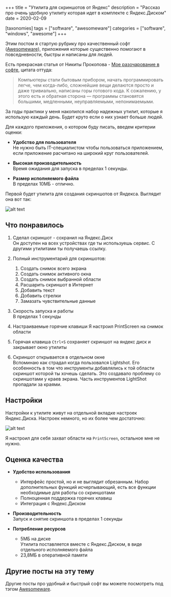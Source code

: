 +++
title = "Утилита для скриншотов от Яндекс"
description = "Рассказ про очень удобную утилиту которая идет в комплекте с Яндекс.Диском"
date = 2020-02-09

[taxonomies]
tags = ["software", "awesomeware"]
categories = ["software", "windows", "awesome"]
+++

Этим постом я стартую рубрику про качественный софт ([Awesomeware](/tags/awesomeware)), 
приложения которые существенно помогают в повседневности, быстры и написаны для людей.

Есть прекрасная статья от Никиты Прокопова - [Мое разочарование в софте](https://tonsky.me/blog/disenchantment/ru/),
цитата оттуда:

> Компьютеры стали бытовым прибором, начать программировать легче, чем когда-либо, сложнейшие вещи делаются просто и даже тривиально, написаны горы готового кода. К сожалению, у этого есть и обратная сторона — программы становятся большими, медленными, неуправляемыми, непонимаемыми.

За годы практики у меня накопился набор надежных утилит, которые я использую каждый день. Будет круто если о них узнает
больше людей.

Для каждого приложения, о котором буду писать, введем критерии оценки:

- **Удобство для пользователя**  
  Не нужно быть IT-специалистом чтобы пользоваться приложением, если приложение расчитано на широкий круг пользователей.

- **Высокая производительность**  
  Время ожидания для запуска в пределах 1 секунды.

- **Размер исполняемого файла**  
  В пределах 10МБ - отлично.

Первой будет утилита для создания скриншотов от Яндекса. Выглядит она вот так:

![alt text](/images/awesomeware/yst-1.png "Скриншот из утилиты")

## Что понравилось

1. Сделал скриншот - сохранил на Яндекс.Диск  
   Он доступен на всех устройствах где ты используешь сервис. С другими утилитами ты получаешь ссылку.

2. Полный инструментарий для скриншотов:

   1. Создать снимок всего экрана
   2. Создать снимок активного окна
   3. Создать снимок выбранной области
   4. Расшарить скриншот в Интернет
   5. Добавить текст
   6. Добавить стрелки
   7. Замазать чувствительные данные
   
3. Скорость запуска и работы  
   В пределах 1 секунды

4. Настраиваемые горячие клавиши
   Я настроил PrintScreen на снимок области
   
5. Горячая клавиша `Ctrl+S` сохраняет скриншот на яндекс диск и закрывает окно утилиты

6. Скриншот открывается в отдельном окне  
   Вспоминаю как страдал когда пользовался Lightshot. Его особенность в том что инструменты добавлялись 
   к той области скриншот которой ты хочешь сделать. Это создавало проблему со скриншотами у краев экрана. 
   Часть инструментов LightShot пропадали за краями.
   
## Настройки

Настройки к утилите живут на отдельной вкладке настроек Яндекс.Диска. Настроек немного, но их более чем достаточно:

![alt text](/images/awesomeware/yst-2.png "Вкладка настроек")

Я настроил для себя захват области на `PrintScreen`, остальное мне не нужно.

## Оценка качества

- **Удобство использования**  
  - Интерфейс простой, но и не выглядит обрезанным. Набор дополнительных функций исчерпывающий, есть все функции необходимые
  для работы со скриншотами
  - Полноценная поддержка горячих клавиш
  - Интеграция с Яндекс.Диском

- **Производительность**  
  Запуск и снятие скриншота в пределах 1 секунды

- **Потребление ресурсов**  
  - 5МБ на диске  
    Утилита поставляется вместе с Яндекс.Диском, в виде отдельного исполняемого файла
  - 23,8МБ в оперативной памяти

## Другие посты на эту тему

Другие посты про удобный и быстрый софт вы можете посмотреть под тэгом [Awesomeware](/tags/awesomeware).

